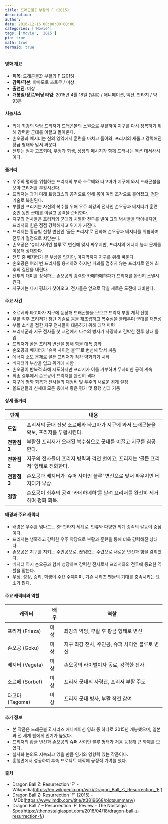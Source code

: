 ```yaml
---
title: 드래곤볼Z 부활의 F (2015)
description: 
author: 
date: 2016-12-16 00:00:00+00:00
categories: ['Movie']
tags: ['Movie', '2015']
pin: true
math: true
mermaid: true
---
```

#### 영화 개요

- **제목**: 드래곤볼Z: 부활의 F (2015)  
- **감독/각본**: 야마모토 츠토무 / 미상  
- **출연진**: 미상  
- **개봉일/장르/러닝 타임**: 2015년 4월 18일 (일본) / 애니메이션, 액션, 판타지 / 약 93분  

#### 시놉시스

- 외계 최강의 악당 프리저가 드래곤볼의 소원으로 부활하여 지구를 다시 정복하기 위해 강력한 군대를 이끌고 돌아온다.  
- 손오공과 베지터는 신의 영역에서 훈련을 마치고 돌아와, 프리저의 새롭고 강력해진 황금 형태와 맞서 싸운다.  
- 전투는 점차 고조되며, 우정과 희생, 성장의 메시지가 함께 드러나는 액션 대서사시이다.

#### 줄거리

- 우주의 평화를 위협하는 프리저의 부하 소르베와 타고마가 지구에 와서 드래곤볼을 모아 프리저를 부활시킨다.  
- 프리저는 과거 미래 트랭크스의 공격으로 인해 몸이 여러 조각으로 흩어졌고, 첨단 기술로 복원된다.  
- 부활한 프리저는 자신의 복수를 위해 우주 최강의 전사인 손오공과 베지터가 훈련 중인 동안 군대를 이끌고 공격을 준비한다.  
- 지구의 전사들은 프리저의 군대와 치열한 전투를 벌여 그의 병사들을 막아내지만, 프리저의 힘은 점점 강력해지고 위기가 커진다.  
- 프리저는 황금빛 신형 변신인 ‘골든 프리저’로 진화해 손오공과 베지터를 위협하며 전투가 절정으로 치닫는다.  
- 손오공은 ‘슈퍼 사이언 블루’로 변신해 맞서 싸우지만, 프리저의 에너지 붕괴 문제를 이용해 상대한다.  
- 전투 중 베지터가 큰 부상을 입지만, 마지막까지 지구를 위해 싸운다.  
- 손오공은 여러 번 프리저를 용서하려 하지만 파괴를 멈추지 않는 프리저로 인해 최후의 결단을 내린다.  
- 전투의 대미를 장식하는 손오공의 강력한 카메하메하파가 프리저를 완전히 소멸시킨다.  
- 지구에는 다시 평화가 찾아오고, 전사들은 앞으로 닥칠 새로운 도전에 대비한다.

#### 주요 사건

- 소르베와 타고마가 지구에 등장해 드래곤볼을 모으고 프리저 부활 계획 진행  
- 부활 직후 프리저가 첨단 기술로 몸을 재조립하고 복수심을 불태우며 군대를 재편성  
- 부활 소식을 접한 지구 전사들이 대응하기 위해 대책 마련  
- 프리저군과 지구 전사들 첫 교전에서 다수의 병사가 사망하고 긴박한 전투 상태 돌입  
- 프리저가 골든 프리저 변신을 통해 힘을 대폭 강화  
- 손오공과 베지터가 '슈퍼 사이언 블루'로 변신해 맞서 싸움  
- 에너지 소모 문제로 골든 프리저가 점차 약화되기 시작  
- 베지터가 부상을 입고 위기에 처함  
- 손오공이 반복적 화해 시도하지만 프리저가 이를 거부하며 무자비한 공격 계속  
- 최종 결투에서 손오공이 프리저를 완전히 격파  
- 지구에 평화 회복과 전사들의 재정비 및 우주의 새로운 경계 설정  
- 올드팬들과 신세대 모든 층에서 좋은 평가 및 흥행 성과 거둠  

#### 상세 줄거리

| **단계** | **내용** |
|----------|----------|
| **도입** | 프리저의 군대 잔당 소르베와 타고마가 지구에 와서 드래곤볼을 확보, 프리저를 부활시킨다. |
| **전환점 1** | 부활한 프리저가 오래된 복수심으로 군대를 이끌고 지구를 침공한다. |
| **전환점 2** | 지구의 전사들이 프리저 병력과 격전 벌이고, 프리저는 ‘골든 프리저’ 형태로 진화한다. |
| **전환점 3** | 손오공과 베지터가 ‘슈퍼 사이언 블루’ 변신으로 맞서 싸우지만 베지터가 부상. |
| **결말** | 손오공이 최후의 공격 ‘카메하메하’를 날려 프리저를 완전히 제거하며 평화 회복. |

#### 배경과 주요 캐릭터

- 배경은 우주를 넘나드는 SF 판타지 세계로, 인류와 다양한 외계 종족의 갈등이 중심이다.  
- 프리저는 냉혹하고 강력한 우주 악당으로 부활과 훈련을 통해 더욱 강력해진 상태다.  
- 손오공은 지구를 지키는 주인공으로, 끊임없는 수련으로 새로운 변신과 힘을 갖춰왔다.  
- 베지터 역시 손오공과 함께 성장하며 강력한 전사로서 프리저와의 전투에 중요한 역할을 맡는다.  
- 우정, 성장, 승리, 희생이 주요 주제이며, 기존 시리즈 팬들의 기대를 충족시키는 요소가 많다.

#### 주요 캐릭터와 역할

| **캐릭터** | **배우** | **역할** |
|------------|----------|----------|
| 프리저 (Frieza) | 미상 | 최강의 악당, 부활 후 황금 형태로 변신 |
| 손오공 (Goku) | 미상 | 지구 최강 전사, 주인공, 슈퍼 사이언 블루로 변신 |
| 베지터 (Vegeta) | 미상 | 손오공의 라이벌이자 동료, 강력한 전사 |
| 소르베 (Sorbet) | 미상 | 프리저 군대의 사령관, 프리저 부활 주도 |
| 타고마 (Tagoma) | 미상 | 프리저 군대 병사, 부활 작전 참여 |

#### 추가 정보

- 본 작품은 드래곤볼 Z 시리즈 애니메이션 영화 중 하나로 2015년 개봉했으며, 일본과 전 세계 팬에게 인기가 높았다.  
- 프리저의 황금 변신과 손오공의 슈퍼 사이언 블루 형태가 처음 등장해 큰 화제를 모았다.  
- 실사화 논의도 지속되고 있을 만큼 인기와 영향력 있는 작품이다.  
- 흥행면에서 성공하여 후속 프로젝트 제작에 긍정적 기여를 했다.

#### 출처

- Dragon Ball Z: Resurrection 'F' - Wikipedia(https://en.wikipedia.org/wiki/Dragon_Ball_Z:_Resurrection_'F')  
- Dragon Ball Z: Resurrection 'F' (2015) - IMDb(https://www.imdb.com/title/tt3819668/plotsummary/)  
- Dragon Ball Z – Resurrection 'F' Review - The Nostalgia Spot(https://thenostalgiaspot.com/2018/04/18/dragon-ball-z-resurrection-f/)
